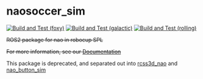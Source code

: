 # naosoccer_sim

[![Build and Test (foxy)](https://github.com/ijnek/naosoccer_sim/actions/workflows/build_and_test_foxy.yaml/badge.svg)](https://github.com/ijnek/naosoccer_sim/actions/workflows/build_and_test_foxy.yaml)
[![Build and Test (galactic)](https://github.com/ijnek/naosoccer_sim/actions/workflows/build_and_test_galactic.yaml/badge.svg)](https://github.com/ijnek/naosoccer_sim/actions/workflows/build_and_test_galactic.yaml)
[![Build and Test (rolling)](https://github.com/ijnek/naosoccer_sim/actions/workflows/build_and_test_rolling.yaml/badge.svg)](https://github.com/ijnek/naosoccer_sim/actions/workflows/build_and_test_rolling.yaml)

~~ROS2 package for nao in robocup SPL~~

~~For more information, see our [Documentation](https://naosoccer-sim.readthedocs.io/)~~

This package is deprecated, and separated out into
[rcss3d_nao](https://github.com/ros-sports/rcss3d_nao) and [nao_button_sim](https://github.com/ijnek/nao_button_sim)
